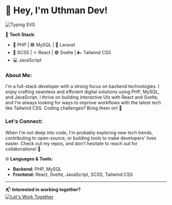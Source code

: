 # 👋 Hey, I'm Uthman Dev!
![Typing SVG](https://readme-typing-svg.herokuapp.com?size=32&duration=4000&color=FFFFFF&lines=Full+Stack+Developer;Backend+Specialist;Let's+Work+Together.)

🔧 **Tech Stack:**  
- 🐘 PHP | 🟦 MySQL | 🔪 Laravel  
- 🎨 SCSS | ⚛️ React | 🟢 Svelte | 🌬️ Tailwind CSS  
- 💻 JavaScript

### About Me:
I'm a full-stack developer with a strong focus on backend technologies. I enjoy crafting seamless and efficient digital solutions using PHP, MySQL, and JavaScript. I thrive on building interactive UIs with React and Svelte, and I'm always looking for ways to improve workflows with the latest tech like Tailwind CSS. Coding challenges? Bring them on! 🚀

### Let's Connect:
When I'm not deep into code, I'm probably exploring new tech trends, contributing to open-source, or building tools to make developers' lives easier. Check out my repos, and don't hesitate to reach out for collaborations! 🤝

🌐 **Languages & Tools:**  
- **Backend:** PHP, MySQL  
- **Frontend:** React, Svelte, JavaScript, SCSS, Tailwind CSS  

---

📬 **Interested in working together?**  
[![Let's Work Together](https://img.shields.io/badge/Let's_Work_Together!-brightgreen?style=for-the-badge)](https://github.com/codetesla51)
